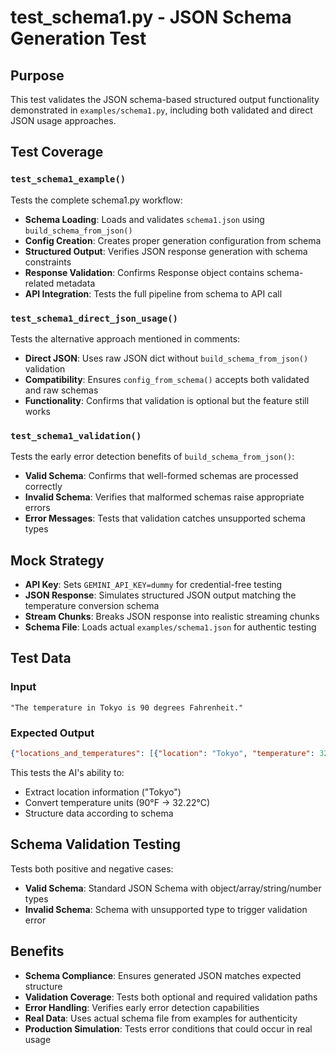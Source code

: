 # test_schema1.py - JSON Schema Generation Test

## Purpose

This test validates the JSON schema-based structured output functionality demonstrated in `examples/schema1.py`, including both validated and direct JSON usage approaches.

## Test Coverage

### `test_schema1_example()`
Tests the complete schema1.py workflow:
- **Schema Loading**: Loads and validates `schema1.json` using `build_schema_from_json()`
- **Config Creation**: Creates proper generation configuration from schema
- **Structured Output**: Verifies JSON response generation with schema constraints
- **Response Validation**: Confirms Response object contains schema-related metadata
- **API Integration**: Tests the full pipeline from schema to API call

### `test_schema1_direct_json_usage()`
Tests the alternative approach mentioned in comments:
- **Direct JSON**: Uses raw JSON dict without `build_schema_from_json()` validation
- **Compatibility**: Ensures `config_from_schema()` accepts both validated and raw schemas
- **Functionality**: Confirms that validation is optional but the feature still works

### `test_schema1_validation()`
Tests the early error detection benefits of `build_schema_from_json()`:
- **Valid Schema**: Confirms that well-formed schemas are processed correctly
- **Invalid Schema**: Verifies that malformed schemas raise appropriate errors
- **Error Messages**: Tests that validation catches unsupported schema types

## Mock Strategy

- **API Key**: Sets `GEMINI_API_KEY=dummy` for credential-free testing
- **JSON Response**: Simulates structured JSON output matching the temperature conversion schema
- **Stream Chunks**: Breaks JSON response into realistic streaming chunks
- **Schema File**: Loads actual `examples/schema1.json` for authentic testing

## Test Data

### Input
```
"The temperature in Tokyo is 90 degrees Fahrenheit."
```

### Expected Output
```json
{"locations_and_temperatures": [{"location": "Tokyo", "temperature": 32.22}]}
```

This tests the AI's ability to:
- Extract location information ("Tokyo")
- Convert temperature units (90°F → 32.22°C)
- Structure data according to schema

## Schema Validation Testing

Tests both positive and negative cases:
- **Valid Schema**: Standard JSON Schema with object/array/string/number types
- **Invalid Schema**: Schema with unsupported type to trigger validation error

## Benefits

- **Schema Compliance**: Ensures generated JSON matches expected structure
- **Validation Coverage**: Tests both optional and required validation paths
- **Error Handling**: Verifies early error detection capabilities
- **Real Data**: Uses actual schema file from examples for authenticity
- **Production Simulation**: Tests error conditions that could occur in real usage